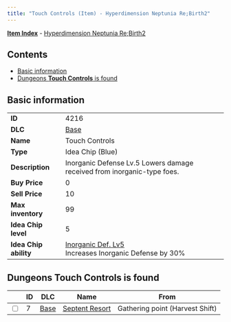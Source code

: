 ```yaml
---
title: "Touch Controls (Item) - Hyperdimension Neptunia Re;Birth2"
---
```


[**Item Index**](/neptunia/rb2/item/index.html) - [Hyperdimension Neptunia Re;Birth2](/neptunia/rb2)

## Contents

- [Basic information](#basic-information)
- [Dungeons **Touch Controls** is found](#dungeons-touch-controls-is-found)

## Basic information

|   |   |
| -- | -- |
| **ID** | 4216 |
| **DLC** | [Base](/neptunia/rb2/dlc/0-base.html) |
| **Name** | Touch Controls |
| **Type** | Idea Chip (Blue) |
| **Description** | Inorganic Defense Lv.5 Lowers damage received from inorganic-type foes. |
| **Buy Price** | 0 |
| **Sell Price** | 10 |
| **Max inventory** | 99 |
| **Idea Chip level** | 5 |
| **Idea Chip ability** | [Inorganic Def. Lv5](/neptunia/rb2/ability/0-9615-inorganic-def-lv5.html)<br />Increases Inorganic Defense by 30% |

## Dungeons **Touch Controls** is found

|    | ID | DLC | Name | From |
| -- | -- | --- | ---- | ---- |
| <input type="checkbox" id="rb2-dungeon-0-7" class="trackbox" /> | 7 | [Base](/neptunia/rb2/dlc/0-base.html) | [Septent Resort](/neptunia/rb2/dungeon/0-7-septent-resort.html) | Gathering point (Harvest Shift) |